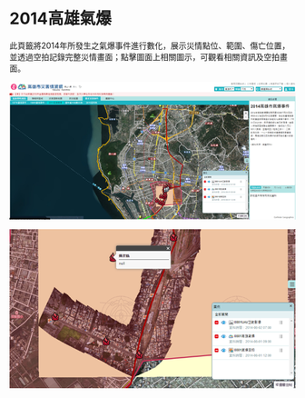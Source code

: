 # 2014高雄氣爆

 此頁籤將2014年所發生之氣爆事件進行數化，展示災情點位、範圍、傷亡位置，並透過空拍記錄完整災情畫面；點擊圖面上相關圖示，可觀看相關資訊及空拍畫面。

![1568260452341](assets/1568260452341.png)

![1568260456667](assets/1568260456667.png)
